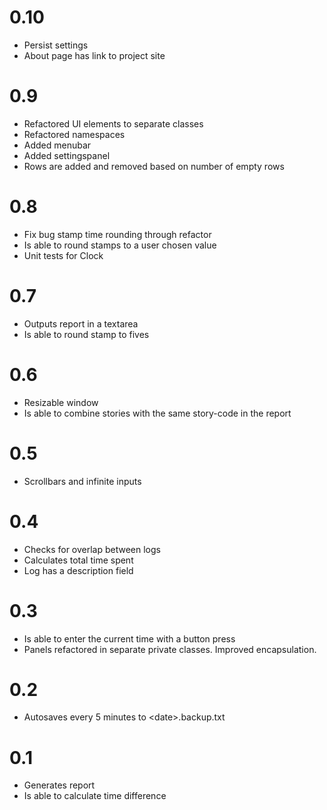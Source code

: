 # 0.10

* Persist settings
* About page has link to project site

# 0.9

* Refactored UI elements to separate classes
* Refactored namespaces
* Added menubar
* Added settingspanel
* Rows are added and removed based on number of empty rows

# 0.8

* Fix bug stamp time rounding through refactor
* Is able to round stamps to a user chosen value
* Unit tests for Clock

# 0.7

* Outputs report in a textarea
* Is able to round stamp to fives

# 0.6

* Resizable window
* Is able to combine stories with the same story-code in the report

# 0.5

* Scrollbars and infinite inputs

# 0.4

* Checks for overlap between logs
* Calculates total time spent
* Log has a description field

# 0.3

* Is able to enter the current time with a button press
* Panels refactored in separate private classes. Improved encapsulation.

# 0.2

* Autosaves every 5 minutes to \<date\>.backup.txt

# 0.1

* Generates report
* Is able to calculate time difference
